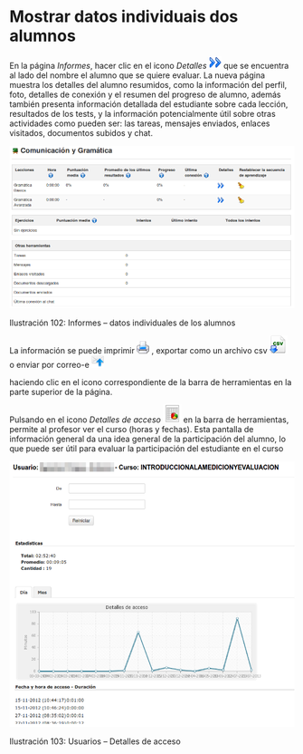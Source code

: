 # Mostrar datos individuais dos alumnos

En la página _Informes_, hacer clic en el icono _Detalles_ ![](../../.gitbook/assets/graphics53%20%284%29.gif) que se encuentra al lado del nombre el alumno que se quiere evaluar. La nueva página muestra los detalles del alumno resumidos, como la información del perfil, foto, detalles de conexión y el resumen del progreso de alumno, además también presenta información detallada del estudiante sobre cada lección, resultados de los tests, y la información potencialmente útil sobre otras actividades como pueden ser: las tareas, mensajes enviados, enlaces visitados, documentos subidos y chat.

![](../../.gitbook/assets/graficos85%20%286%29.png)

Ilustración 102: Informes – datos individuales de los alumnos

La información se puede imprimir ![](../../.gitbook/assets/graphics51%20%284%29.png) , exportar como un archivo csv ![](../../.gitbook/assets/graphics185%20%284%29.png) o enviar por correo-e ![](../../.gitbook/assets/graphics186%20%284%29.png)

haciendo clic en el icono correspondiente de la barra de herramientas en la parte superior de la página.

Pulsando en el icono _Detalles de acceso_ ![](../../.gitbook/assets/graphics184%20%284%29.png) en la barra de herramientas, permite al profesor ver el curso \(horas y fechas\). Esta pantalla de información general da una idea general de la participación del alumno, lo que puede ser útil para evaluar la participación del estudiante en el curso

![](../../.gitbook/assets/graficos86%20%286%29.png)

Ilustración 103: Usuarios – Detalles de acceso

